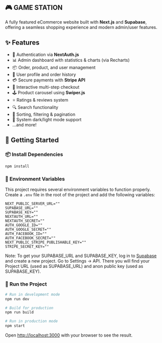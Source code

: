 ## 🎮 GAME STATION

A fully featured eCommerce website built with **Next.js** and **Supabase**, offering a seamless shopping experience and modern admin/user features.

## ✨ Features

- 🔐 Authentication via **NextAuth.js**
- 📊 Admin dashboard with statistics & charts (via Recharts)
- 📦 Order, product, and user management
- 👤 User profile and order history
- 💳 Secure payments with **Stripe API**
- 🧾 Interactive multi-step checkout
- 🕹️ Product carousel using **Swiper.js**
- ⭐ Ratings & reviews system
- 🔍 Search functionality
- 🧮 Sorting, filtering & pagination
- 🌙 System dark/light mode support
- ...and more!

## 🚀 Getting Started

### 📦 Install Dependencies

```bash
npm install
```

### 🔐 Environment Variables

This project requires several environment variables to function properly. Create a `.env` file in the root of the project and add the following variables:

```env title=".env.local"
NEXT_PUBLIC_SERVER_URL=""
SUPABASE_URL=""
SUPABASE_KEY=""
NEXTAUTH_URL=""
NEXTAUTH_SECRET=""
AUTH_GOOGLE_ID=""
AUTH_GOOGLE_SECRET=""
AUTH_FACEBOOK_ID=""
AUTH_FACEBOOK_SECRET=""
NEXT_PUBLIC_STRIPE_PUBLISHABLE_KEY=""
STRIPE_SECRET_KEY=""
```

Note: To get your SUPABASE_URL and SUPABASE_KEY, log in to [Supabase](https://supabase.com/) and create a new project. Go to Settings → API. There you will find your Project URL (used as SUPABASE_URL) and anon public key (used as SUPABASE_KEY).

### 🧪 Run the Project

```bash
# Run in development mode
npm run dev

# Build for production
npm run build

# Run in production mode
npm start
```

Open [http://localhost:3000](http://localhost:3000) with your browser to see the result.
